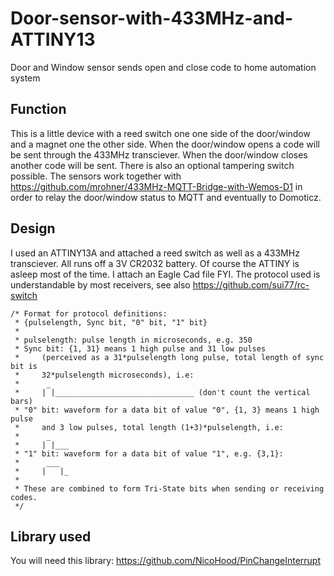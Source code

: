# Door-sensor-with-433MHz-and-ATTINY13
Door and Window sensor sends open and close code to home automation system

## Function
This is a little device with a reed switch one one side of the door/window and a magnet one the other side. When the door/window
opens a code will be sent through the 433MHz transciever. When the door/window closes another code will be sent. There is also
an optional tampering switch possible.
The sensors work together with https://github.com/mrohner/433MHz-MQTT-Bridge-with-Wemos-D1 in order to relay the door/window status to
MQTT and eventually to Domoticz.

## Design
I used an ATTINY13A and attached a reed switch as well as a 433MHz transciever. All runs off a 3V CR2032 battery. Of course the ATTINY
is asleep most of the time. I attach an Eagle Cad file FYI. The protocol used is understandable by most receivers, see also
https://github.com/sui77/rc-switch
```
/* Format for protocol definitions:
 * {pulselength, Sync bit, "0" bit, "1" bit}
 * 
 * pulselength: pulse length in microseconds, e.g. 350
 * Sync bit: {1, 31} means 1 high pulse and 31 low pulses
 *     (perceived as a 31*pulselength long pulse, total length of sync bit is
 *     32*pulselength microseconds), i.e:
 *      _
 *     | |_______________________________ (don't count the vertical bars)
 * "0" bit: waveform for a data bit of value "0", {1, 3} means 1 high pulse
 *     and 3 low pulses, total length (1+3)*pulselength, i.e:
 *      _
 *     | |___
 * "1" bit: waveform for a data bit of value "1", e.g. {3,1}:
 *      ___
 *     |   |_
 *
 * These are combined to form Tri-State bits when sending or receiving codes.
 */
```
## Library used
You will need this library: https://github.com/NicoHood/PinChangeInterrupt
